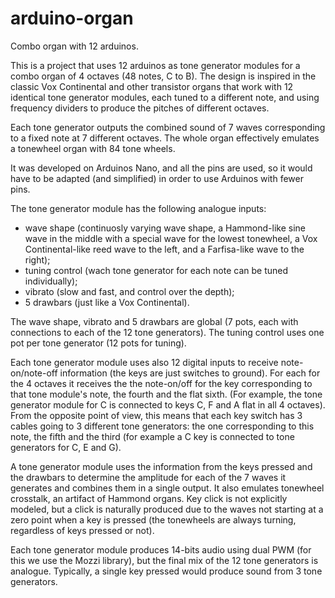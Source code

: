 # arduino-organ
Combo organ with 12 arduinos.

This is a project that uses 12 arduinos as tone generator modules for a combo organ of 4 octaves (48 notes, C to B). The design is inspired in the classic Vox Continental and other transistor organs that work with 12 identical tone generator modules, each tuned to a different note, and using frequency dividers to produce the pitches of different octaves.

Each tone generator outputs the combined sound of 7 waves corresponding to a fixed note at 7 different octaves. The whole organ effectively emulates a tonewheel organ with 84 tone wheels.

It was developed on Arduinos Nano, and all the pins are used, so it would have to be adapted (and simplified) in order to use Arduinos with fewer pins.

The tone generator module has the following analogue inputs:
 - wave shape (continuosly varying wave shape, a Hammond-like sine wave in the middle with a special wave for the lowest tonewheel, a Vox Continental-like reed wave to the left, and a Farfisa-like wave to the right);
 - tuning control (wach tone generator for each note can be tuned individually);
 - vibrato (slow and fast, and control over the depth);
 - 5 drawbars (just like a Vox Continental).

The wave shape, vibrato and 5 drawbars are global (7 pots, each with connections to each of the 12 tone generators). The tuning control uses one pot per tone generator (12 pots for tuning).

Each tone generator module uses also 12 digital inputs to receive note-on/note-off information (the keys are just switches to ground). For each for the 4 octaves it receives the the note-on/off for the key corresponding to that tone module's note, the fourth and the flat sixth. (For example, the tone generator module for C is connected to keys C, F and A flat in all 4 octaves). From the opposite point of view, this means that each key switch has 3 cables going to 3 different tone generators: the one corresponding to this note, the fifth and the third (for example a C key is connected to tone generators for C, E and G).

A tone generator module uses the information from the keys pressed and the drawbars to determine the amplitude for each of the 7 waves it generates and combines them in a single output. It also emulates tonewheel crosstalk, an artifact of Hammond organs. Key click is not explicitly modeled, but a click is naturally produced due to the waves not starting at a zero point when a key is pressed (the tonewheels are always turning, regardless of keys pressed or not).

Each tone generator module produces 14-bits audio using dual PWM (for this we use the Mozzi library), but the final mix of the 12 tone generators is analogue. Typically, a single key pressed would produce sound from 3 tone generators.


